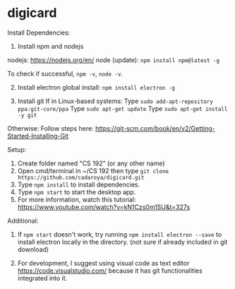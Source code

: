 # digicard

Install Dependencies:

1. Install npm and nodejs

nodejs: https://nodejs.org/en/
node (update): `npm install npm@latest -g`

To check if successful, `npm -v`, `node -v`.

2. Install electron
global install: `npm install electron -g`

3. Install git
If in Linux-based systems:
Type `sudo add-apt-repository ppa:git-core/ppa`
Type `sudo apt-get update`
Type `sudo apt-get install -y git`

Otherwise:
Follow steps here: https://git-scm.com/book/en/v2/Getting-Started-Installing-Git

Setup:

1. Create folder named "CS 192" (or any other name)
2. Open cmd/terminal in ~/CS 192 then type `git clone https://github.com/cadaroya/digicard.git`
3. Type `npm install` to install dependencies.
4. Type `npm start` to start the desktop app.
5. For more information, watch this tutorial: https://www.youtube.com/watch?v=kN1Czs0m1SU&t=327s

Additional:
1. If `npm start` doesn't work, try running `npm install electron --save` to install electron locally in the directory. (not sure if already included in git download)

2. For development, I suggest using visual code as text editor https://code.visualstudio.com/ because it has git functionalities integrated into it.



